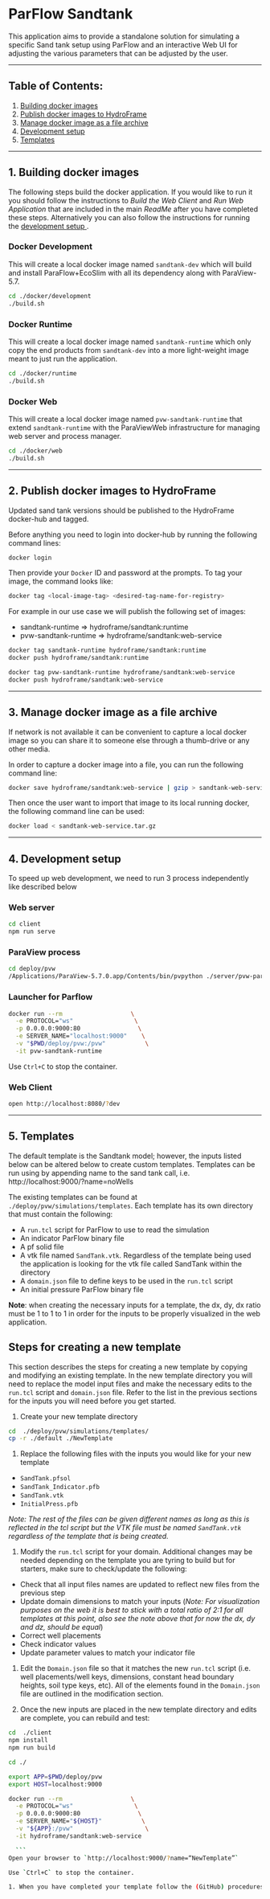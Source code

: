 # ParFlow Sandtank

This application aims to provide a standalone solution for simulating a specific Sand tank setup using ParFlow and an interactive Web UI for adjusting the various parameters that can be adjusted by the user.

____
## Table of Contents:
1. [ Building docker images](#builddocker)
1. [ Publish docker images to HydroFrame](#publishdocker)
1. [ Manage docker image as a file archive](#managearchive)
1. [ Development setup](#devsetup)
1. [ Templates](#templates)

____
<a name="builddocker"></a>
## 1. Building docker images
The following steps build the docker application. If you would like to run it you should follow the instructions to *Build the Web Client* and *Run Web Application* that are included in the main *ReadMe* after you have completed these steps.  Alternatively you can also follow the instructions for running the [ development setup ](#devsetup).

### Docker Development

This will create a local docker image named `sandtank-dev` which will build and install ParaFlow+EcoSlim with all its dependency along with ParaView-5.7.

```sh
cd ./docker/development
./build.sh
```

### Docker Runtime

This will create a local docker image named `sandtank-runtime` which only copy the end products from `sandtank-dev` into a more light-weight image meant to just run the application.

```sh
cd ./docker/runtime
./build.sh
```

### Docker Web

This will create a local docker image named `pvw-sandtank-runtime` that extend `sandtank-runtime` with the ParaViewWeb infrastructure for managing web server and process manager.

```sh
cd ./docker/web
./build.sh
```

____
<a name="publishdocker"></a>
## 2. Publish docker images to HydroFrame
Updated sand tank versions should be published to the HydroFrame docker-hub and tagged.

Before anything you need to login into docker-hub by running the following command lines:

```sh
docker login
```

Then provide your `Docker` ID and password at the prompts.
To tag your image, the command looks like:

```sh
docker tag <local-image-tag> <desired-tag-name-for-registry>
```

For example in our use case we will publish the following set of images:

- sandtank-runtime     => hydroframe/sandtank:runtime
- pvw-sandtank-runtime => hydroframe/sandtank:web-service

```sh
docker tag sandtank-runtime hydroframe/sandtank:runtime
docker push hydroframe/sandtank:runtime
```

```sh
docker tag pvw-sandtank-runtime hydroframe/sandtank:web-service
docker push hydroframe/sandtank:web-service
```

____
<a name="managearchive"></a>
## 3. Manage docker image as a file archive

If network is not available it can be convenient to capture a local docker image so you can share it to someone else through a thumb-drive or any other media.

In order to capture a docker image into a file, you can run the following command line:

```sh
docker save hydroframe/sandtank:web-service | gzip > sandtank-web-service.tar.gz
```

Then once the user want to import that image to its local running docker, the following command line can be used:

```sh
docker load < sandtank-web-service.tar.gz
```

____
<a name="devsetup"></a>
## 4. Development setup
To speed up web development, we need to run 3 process independently like described below

### Web server

```sh
cd client
npm run serve
```

### ParaView process

```sh
cd deploy/pvw
/Applications/ParaView-5.7.0.app/Contents/bin/pvpython ./server/pvw-parflow.py --run devrun --basepath "$PWD/simulations/runs" --port 1234
```

### Launcher for Parflow

```sh
docker run --rm                   \
  -e PROTOCOL="ws"                 \
  -p 0.0.0.0:9000:80                \
  -e SERVER_NAME="localhost:9000"    \
  -v "$PWD/deploy/pvw:/pvw"           \
  -it pvw-sandtank-runtime
```

Use `Ctrl+C` to stop the container.

### Web Client

```sh
open http://localhost:8080/?dev
```

____
<a name="templates"></a>
## 5. Templates
The default template is the Sandtank model; however, the inputs listed below can be altered below to create custom templates. Templates can be run using by appending name to the sand tank call, i.e. http://localhost:9000/?name=noWells

The existing templates can be found at `./deploy/pvw/simulations/templates`. Each template has its own directory that must contain the following:
- A `run.tcl` script for ParFlow to use to read the simulation
- An indicator ParFlow binary file
- A pf solid file
- A vtk file named `SandTank.vtk`. Regardless of the template being used the application is looking for the vtk file called SandTank within the directory
- A `domain.json` file to define keys to be used in the `run.tcl` script
- An initial pressure ParFlow binary file

**Note**: when creating the necessary inputs for a template, the dx, dy, dx ratio must be 1 to 1 to 1 in order for the inputs to be properly visualized in the web application.

## Steps for creating a new template
This section describes the steps for creating a new template by copying and modifying an existing template. In the new template directory you will need to replace the model input files and make the necessary edits to the `run.tcl` script and `domain.json` file. Refer to the list in the previous sections for the inputs you will need before you get started.


1. Create your new template directory
  ```sh
  cd  ./deploy/pvw/simulations/templates/
  cp -r ./default ./NewTemplate
  ```

1. Replace the following files with the inputs you would like for your new template
  - `SandTank.pfsol`
  - `SandTank_Indicator.pfb`
  - `SandTank.vtk`
  - `InitialPress.pfb`

 *Note: The rest of the files can be given different names as long as this is reflected in the *tcl* script but the VTK file must be named `SandTank.vtk` regardless of the template that is being created.*

1. Modify the `run.tcl` script for your domain. Additional changes may be needed depending on the template you are tyring to build but for starters, make sure to check/update the following:
 - Check that all input files names are updated to reflect new files from the previous step
 - Update domain dimensions to match your inputs (*Note: For visualization purposes on the web it is best to stick with a total ratio of 2:1 for all templates at this point, also see the note above that for now the dx, dy and dz, should be equal*)
 - Correct well placements
 - Check indicator values
 - Update parameter values to match your indicator file

1. Edit the `Domain.json` file so that it matches the new `run.tcl` script (i.e. well placements/well keys, dimensions, constant head boundary heights, soil type keys, etc). All of the elements found in the `Domain.json` file are outlined in the modification section.

1. Once the new inputs are placed in the new template directory and edits are complete, you can rebuild and test:

  ```sh
  cd  ./client
  npm install
  npm run build

  cd ./

  export APP=$PWD/deploy/pvw
  export HOST=localhost:9000

  docker run --rm                   \
    -e PROTOCOL="ws"                 \
    -p 0.0.0.0:9000:80                \
    -e SERVER_NAME="${HOST}"           \
    -v "${APP}:/pvw"                    \
    -it hydroframe/sandtank:web-service

    ```
  Open your browser to `http://localhost:9000/?name=“NewTemplate”`

  Use `Ctrl+C` to stop the container.

1. When you have completed your template follow the (GitHub) procedures below to submit a pull reqeuest for your new template and add  the name of your NewTemplate with a description on the main ReadMe Page. 

